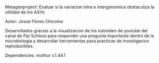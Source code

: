 Metagenproject: Evaluar si la variacion intra e intergenomica
obstaculiza la utilidad de los ASVs

Autor: Josue Flores Chicoma 

Desarrollados gracias a la visualizacion de los tutoriales de youtube del
canal de Pat Schloss para responder una pregunta importante dentro de la
microbiologia y desarrollar herramientas para practicas de investigacion
reproducibles.

Dependencies:
mothur v.1.44.1
